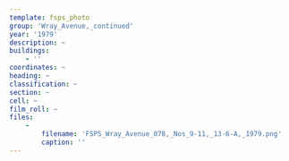 ```yaml
---
template: fsps_photo
group: 'Wray_Avenue,_continued'
year: '1979'
description: ~
buildings:
    - ''
coordinates: ~
heading: ~
classification: ~
section: ~
cell: ~
film_roll: ~
files:
    -
        filename: 'FSPS_Wray_Avenue_078,_Nos_9-11,_13-6-A,_1979.png'
        caption: ''
---
```


